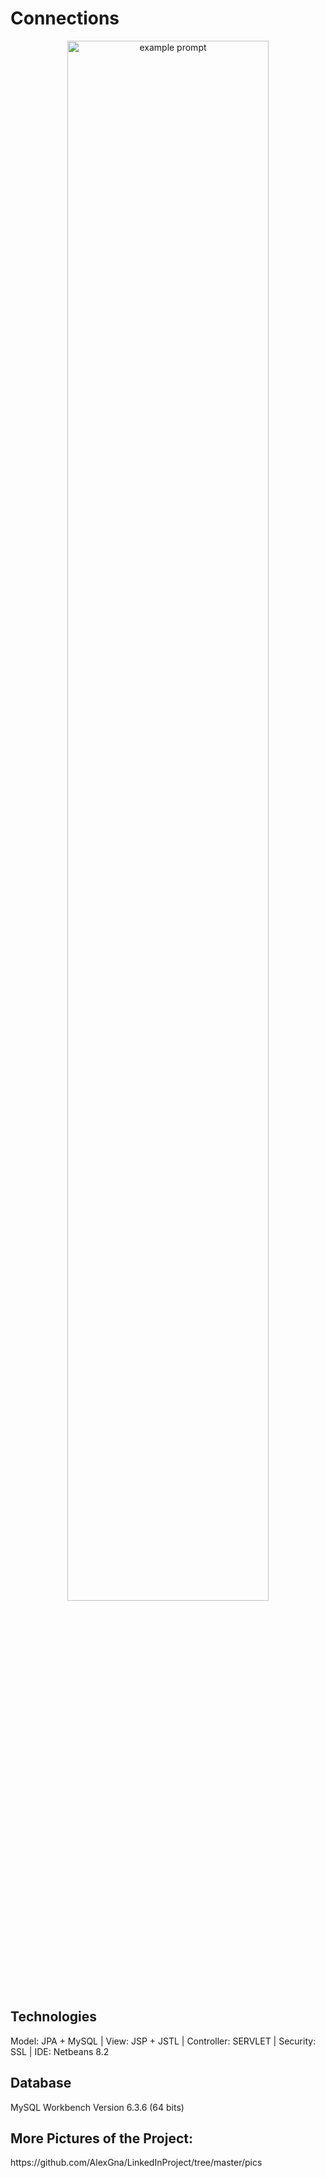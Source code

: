 # Connections

<p align="center"> <img src="https://user-images.githubusercontent.com/44316752/49393551-3ee29280-f73a-11e8-88e2-6326baa4bcdc.gif" alt="example prompt" width="80%" height="80%" /></p>

<h2>Technologies</h2>
Model: JPA + MySQL |
View: JSP + JSTL |
Controller: SERVLET |
Security: SSL |
IDE: Netbeans 8.2

<h2> Database </h2>
MySQL Workbench Version 6.3.6 (64 bits)

<h2>More Pictures of the Project:</h2>
https://github.com/AlexGna/LinkedInProject/tree/master/pics

